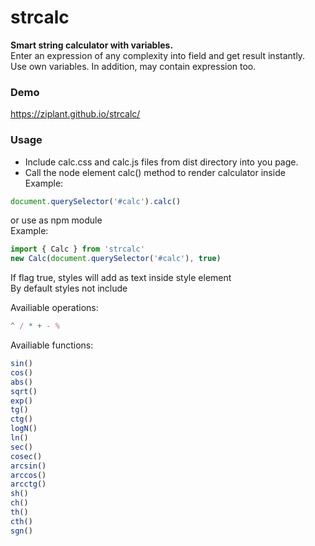 # strcalc

**Smart string calculator with variables.**  
Enter an expression of any complexity into field and get result instantly.  
Use own variables. In addition, may contain expression too.  

### Demo
https://ziplant.github.io/strcalc/

### Usage
- Include calc.css and calc.js files from dist directory into you page.  
- Call the node element calc() method to render calculator inside  
Example:  
```js
document.querySelector('#calc').calc() 
```
or use as npm module  
Example:
```js
import { Calc } from 'strcalc'
new Calc(document.querySelector('#calc'), true)
```
If flag true, styles will add as text inside style element  
By default styles not include  

Availiable operations:  
```js
^ / * + - %
```
Availiable functions:  
```js
sin()  
cos()  
abs()  
sqrt()  
exp()  
tg()  
ctg()  
logN()
ln() 
sec()  
cosec()  
arcsin()  
arccos()  
arcctg()  
sh()  
ch()  
th()  
cth()  
sgn()  
```
